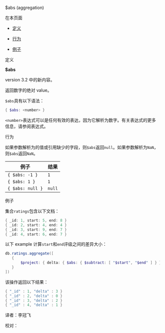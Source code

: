  [ ]()$abs (aggregation)

[]()

在本页面

*   [定义](definition)

*   [行为](behavior)

*   [例子](example)

 <span id="definition">定义</span>

**$abs**

version 3.2 中的新内容。

返回数字的绝对 value。

`$abs`具有以下语法：

```powershell
{ $abs: <number> }
```

`<number>`表达式可以是任何有效的表达，因为它解析为数字。有关表达式的更多信息，请参阅表达式。

 <span id="behavior">行为</span>

如果参数解析为的值或引用缺少的字段，则`$abs`返回`null`。如果参数解析为`NaN`，则`$abs`返回`NaN`。

| 例子             | 结果   |
| ---------------- | ------ |
| `{ $abs: -1 }`   | `1`    |
| `{ $abs: 1 }`    | `1`    |
| `{ $abs: null }` | `null` |

 <span id="example">例子</span>

集合`ratings`包含以下文档：

```powershell
{ _id: 1, start: 5, end: 8 }
{ _id: 2, start: 4, end: 4 }
{ _id: 3, start: 9, end: 7 }
{ _id: 4, start: 6, end: 7 }
```


以下 example 计算`start`和`end`评级之间的差异大小：

```powershell
db.ratings.aggregate([
   {
       $project: { delta: { $abs: { $subtract: [ "$start", "$end" ] } } }
   }
])
```

该操作返回以下结果：

```powershell
{ "_id" : 1, "delta" : 3 }
{ "_id" : 2, "delta" : 0 }
{ "_id" : 3, "delta" : 2 }
{ "_id" : 4, "delta" : 1 }
```



译者：李冠飞

校对：